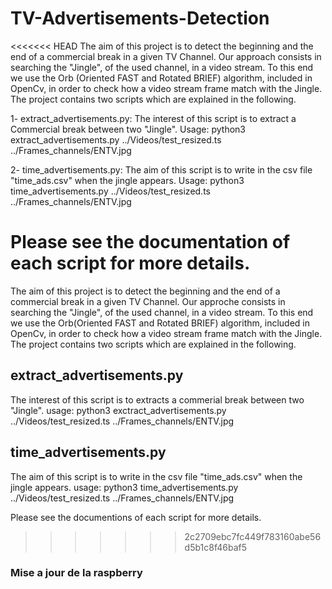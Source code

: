 # TV-Advertisements-Detection
<<<<<<< HEAD
The aim of this project is to detect the beginning and the end of a commercial break in a given TV Channel. Our approach consists in searching the "Jingle", of the used channel, in a video stream. To this end we use the Orb (Oriented FAST and Rotated BRIEF) algorithm, included in OpenCv, in order to check how a video stream frame match with the Jingle. The project contains two scripts which are explained in the following.

1- extract_advertisements.py: The interest of this script is to extract a Commercial break between two "Jingle".
Usage: python3 extract_advertisements.py ../Videos/test_resized.ts ../Frames_channels/ENTV.jpg

2- time_advertisements.py: The aim of this script is to write in the csv file "time_ads.csv" when the jingle appears.
Usage: python3 time_advertisements.py ../Videos/test_resized.ts ../Frames_channels/ENTV.jpg

Please see the documentation of each script for more details.
=======

The aim of this project is to detect the beginning and the end of a commercial break in a given TV Channel. Our approche consists in searching the "Jingle", of the used channel, in a video stream. To this end we use the Orb(Oriented FAST and Rotated BRIEF) algorithm, included in OpenCv, in order to check how a video stream frame match with the Jingle. The project contains two scripts which are explained in the following.

## extract_advertisements.py
The interest of this script is to extracts a commerial break between two "Jingle".
usage: python3 exctract_advertisements.py ../Videos/test_resized.ts ../Frames_channels/ENTV.jpg

## time_advertisements.py
The aim of this script is to write in the csv file "time_ads.csv" when the jingle appears.
usage: python3 time_advertisements.py ../Videos/test_resized.ts ../Frames_channels/ENTV.jpg

Please see the documentions of each script for more details.

>>>>>>> 2c2709ebc7fc449f783160abe56d5b1c8f46baf5

### Mise a jour de la raspberry